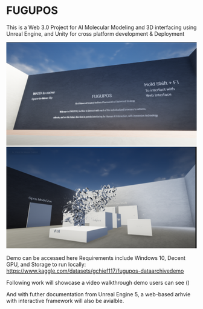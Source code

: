 # FUGUPOS
This is a Web 3.0 Project for AI Molecular Modeling and 3D interfacing using Unreal Engine, and Unity for cross platform development &amp; Deployment

![1](FUGUPOS.PNG)
![2](Protein_Interaction.PNG)


Demo can be accessed here
Requirements include Windows 10, Decent GPU, and Storage to run locally: https://www.kaggle.com/datasets/gchief117/fugupos-dataarchivedemo

Following work will showcase a video walkthrough demo users can see ()

And with futher documentation from Unreal Engine 5, a web-based arhvie with interactive framework will also be avialble.
